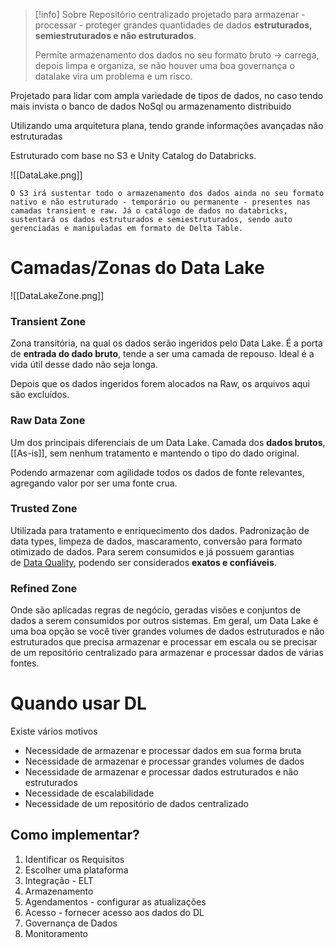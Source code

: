 
> [!info] Sobre
> Repositório centralizado projetado para armazenar - processar - proteger  grandes quantidades de dados **estruturados, semiestruturados e não estruturados**.
> 
> Permite armazenamento dos dados no seu formato bruto -> carrega, depois limpa e organiza, se não houver uma boa governança o datalake vira um problema e um risco.

Projetado para lidar com ampla variedade de tipos de dados, no caso tendo mais invista o banco de dados NoSql ou armazenamento distribuido 

Utilizando uma arquitetura plana, tendo grande informações avançadas não estruturadas

Estruturado com base no S3 e Unity Catalog do Databricks.

![[DataLake.png]]

	O S3 irá sustentar todo o armazenamento dos dados ainda no seu formato nativo e não estruturado - temporário ou permanente - presentes nas camadas transient e raw. Já o catálogo de dados no databricks, sustentará os dados estruturados e semiestruturados, sendo auto gerenciadas e manipuladas em formato de Delta Table.

# Camadas/Zonas do Data Lake

![[DataLakeZone.png]]
### Transient Zone

Zona transitória, na qual os dados serão ingeridos pelo Data Lake. É a porta de **entrada do dado bruto**, tende a ser uma camada de repouso. Ideal é a vida útil desse dado não seja longa.

Depois que os dados ingeridos forem alocados na Raw, os arquivos aqui são excluídos.

### Raw Data Zone

Um dos  principais diferenciais de um Data Lake.
Camada dos **dados brutos**, [[As-is]], sem nenhum tratamento e mantendo o tipo do dado original.

Podendo armazenar com agilidade todos os dados de fonte relevantes, agregando valor por ser uma fonte crua.

### Trusted Zone

Utilizada para tratamento e enriquecimento dos dados. Padronização de data types, limpeza de dados, mascaramento, conversão para formato otimizado de dados. 
Para serem consumidos e já possuem garantias de [Data Quality](https://medium.com/datalakers-blog/como-garantir-a-qualidade-dos-dados-5668d06516c), podendo ser considerados **exatos e confiáveis**.

### Refined Zone

Onde são aplicadas regras de negócio, geradas visões e conjuntos de dados a serem consumidos por outros sistemas.
Em geral, um Data Lake é uma boa opção se você tiver grandes volumes de dados estruturados e não estruturados que precisa armazenar e processar em escala ou se precisar de um repositório centralizado para armazenar e processar dados de várias fontes.
# Quando usar DL

Existe vários motivos
- Necessidade de armazenar e processar dados em sua forma bruta
- Necessidade de armazenar e processar grandes volumes de dados
- Necessidade de armazenar e processar dados estruturados e não estruturados
- Necessidade de escalabilidade
- Necessidade de um repositório de dados centralizado

## Como implementar?
1. Identificar os Requisitos
2. Escolher uma plataforma
3. Integração - ELT
4. Armazenamento
5. Agendamentos - configurar as atualizações 
6. Acesso - fornecer acesso aos dados do DL
7. Governança de Dados
8. Monitoramento